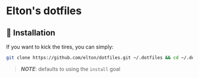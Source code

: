 # Elton's dotfiles

## 🚀 Installation

If you want to kick the tires, you can simply:

```bash
git clone https://github.com/elton/dotfiles.git ~/.dotfiles && cd ~/.dotfiles && make
```

> **_NOTE_**: defaults to using the `install` goal
